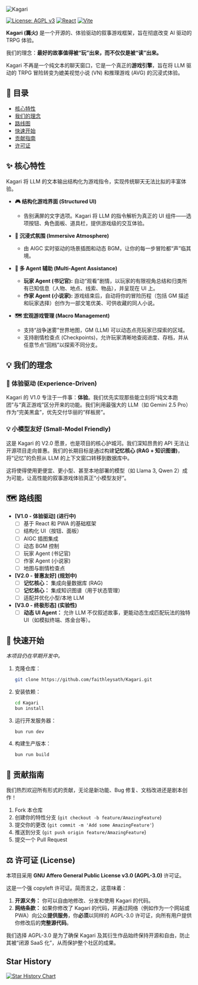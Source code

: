 ![Kagari](https://socialify.git.ci/faithleysath/Kagari/image?custom_description=%E4%B8%BA%E4%B8%8B%E4%B8%80%E4%BB%A3+AI+%E5%8F%99%E4%BA%8B%E6%B8%B8%E6%88%8F%E8%80%8C%E7%94%9F%E3%80%82%E4%B8%80%E4%B8%AA%E4%BD%93%E9%AA%8C%E9%A9%B1%E5%8A%A8%E3%80%81%E5%B0%8F%E6%A8%A1%E5%9E%8B%E5%8F%8B%E5%A5%BD%E7%9A%84%E5%BC%80%E6%BA%90%E6%A1%86%E6%9E%B6%E3%80%82&custom_language=React&description=1&forks=1&issues=1&language=1&logo=https%3A%2F%2Fraw.githubusercontent.com%2Ffaithleysath%2FKagari%2Frefs%2Fheads%2Fmain%2Flogo%2Flogo.svg&name=1&owner=1&pattern=Plus&pulls=1&stargazers=1&theme=Auto)

[![License: AGPL v3](https://img.shields.io/badge/License-AGPL_v3-blue.svg)](https://www.gnu.org/licenses/agpl-3.0)
[![React](https://img.shields.io/badge/React-18-61DAFB?logo=react)](https://reactjs.org/)
[![Vite](https://img.shields.io/badge/Vite-5-646CFF?logo=vite)](https://vitejs.dev/)

**Kagari (篝火)** 是一个开源的、体验驱动的叙事游戏框架，旨在彻底改变 AI 驱动的 TRPG 体验。

我们的理念：**最好的故事值得被“玩”出来，而不仅仅是被“读”出来。**

Kagari 不再是一个纯文本的聊天窗口，它是一个真正的**游戏引擎**，旨在将 LLM 驱动的 TRPG 冒险转变为媲美视觉小说 (VN) 和推理游戏 (AVG) 的沉浸式体验。

## 📖 目录

* [核心特性](#-核心特性)
* [我们的理念](#-我们的理念)
* [路线图](#-路线图)
* [快速开始](#-快速开始)
* [贡献指南](#-贡献指南)
* [许可证](#-许可证)

## ✨ 核心特性

Kagari 将 LLM 的文本输出结构化为游戏指令，实现传统聊天无法比拟的丰富体验。

* **🎮 结构化游戏界面 (Structured UI)**
    * 告别满屏的文字选项。Kagari 将 LLM 的指令解析为真正的 UI 组件——选项按钮、角色面板、道具栏，提供游戏级的交互体验。

* **🎨 沉浸式氛围 (Immersive Atmosphere)**
    * 由 AIGC 实时驱动的场景插图和动态 BGM，让你的每一步冒险都“声”临其境。

* **🧠 多 Agent 辅助 (Multi-Agent Assistance)**
    * **玩家 Agent (书记官):** 自动“观看”剧情，以玩家的有限视角总结和归类所有已知信息（人物、地点、线索、物品），并呈现在 UI 上。
    * **作家 Agent (小说家):** 游戏结束后，自动将你的冒险历程（包括 GM 描述和玩家选择）创作为一部文笔优美、可供收藏的同人小说。

* **🗺️ 宏观游戏管理 (Macro Management)**
    * 支持“战争迷雾”世界地图，GM (LLM) 可以动态点亮玩家已探索的区域。
    * 支持剧情检查点 (Checkpoints)，允许玩家清晰地查阅进度、存档，并从任意节点“回档”以探索不同分支。

## 💡 我们的理念

### 🚀 体验驱动 (Experience-Driven)

Kagari 的 V1.0 专注于一件事：**体验**。我们优先实现那些能立刻将“纯文本跑团”与“真正游戏”区分开来的功能。我们利用最强大的 LLM（如 Gemini 2.5 Pro）作为“完美黑盒”，优先交付华丽的“样板房”。

### 💡 小模型友好 (Small-Model Friendly)

这是 Kagari 的 V2.0 愿景，也是项目的核心护城河。我们深知昂贵的 API 无法让开源项目走向普惠。我们的长期目标是通过构建**记忆核心 (RAG + 知识图谱)**，将“记忆”的负担从 LLM 的上下文窗口转移到数据库中。

这将使得使用更便宜、更小型、甚至本地部署的模型（如 Llama 3, Qwen 2）成为可能，让高性能的叙事游戏体验真正“小模型友好”。

## 🗺️ 路线图

-   **[V1.0 - 体验驱动] (进行中)**
    -   [ ] 基于 React 和 PWA 的基础框架
    -   [ ] 结构化 UI（按钮、面板）
    -   [ ] AIGC 插图集成
    -   [ ] 动态 BGM 控制
    -   [ ] 玩家 Agent (书记官)
    -   [ ] 作家 Agent (小说家)
    -   [ ] 地图与剧情检查点

-   **[V2.0 - 普惠友好] (规划中)**
    -   [ ] **记忆核心：** 集成向量数据库 (RAG)
    -   [ ] **记忆核心：** 集成知识图谱（用于状态管理）
    -   [ ] 适配并优化小型/本地 LLM

-   **[V3.0 - 终极形态] (实验性)**
    -   [ ] **动态 UI Agent：** 允许 LLM 不仅叙述故事，更能动态生成匹配玩法的独特 UI（如模拟终端、炼金台等）。

## 🚀 快速开始

*本项目仍在早期开发中。*

1.  克隆仓库：
    ```bash
    git clone https://github.com/faithleysath/Kagari.git
    ```
2.  安装依赖：
    ```bash
    cd Kagari
    bun install
    ```
3.  运行开发服务器：
    ```bash
    bun run dev
    ```
4.  构建生产版本：
    ```bash
    bun run build
    ```

## 🤝 贡献指南

我们热烈欢迎所有形式的贡献，无论是新功能、Bug 修复、文档改进还是剧本创作！

1.  Fork 本仓库
2.  创建你的特性分支 (`git checkout -b feature/AmazingFeature`)
3.  提交你的更改 (`git commit -m 'Add some AmazingFeature'`)
4.  推送到分支 (`git push origin feature/AmazingFeature`)
5.  提交一个 Pull Request

## ⚖️ 许可证 (License)

本项目采用 **GNU Affero General Public License v3.0 (AGPL-3.0)** 许可证。

这是一个强 copyleft 许可证。简而言之，这意味着：

1.  **开源义务：** 你可以自由地修改、分发和使用 Kagari 的代码。
2.  **网络条款：** 如果你修改了 Kagari 的代码，并通过网络（例如作为一个网站或 PWA）向公众**提供服务**，你**必须**以同样的 AGPL-3.0 许可证，向所有用户提供你修改后的**完整源代码**。

我们选择 AGPL-3.0 是为了确保 Kagari 及其衍生作品始终保持开源和自由，防止其被“闭源 SaaS 化”，从而保护整个社区的成果。

## Star History
[![Star History Chart](https://app.repohistory.com/api/svg?repo=faithleysath/Kagari&type=Date&background=FFFFFF&color=f86262)](https://app.repohistory.com/star-history)